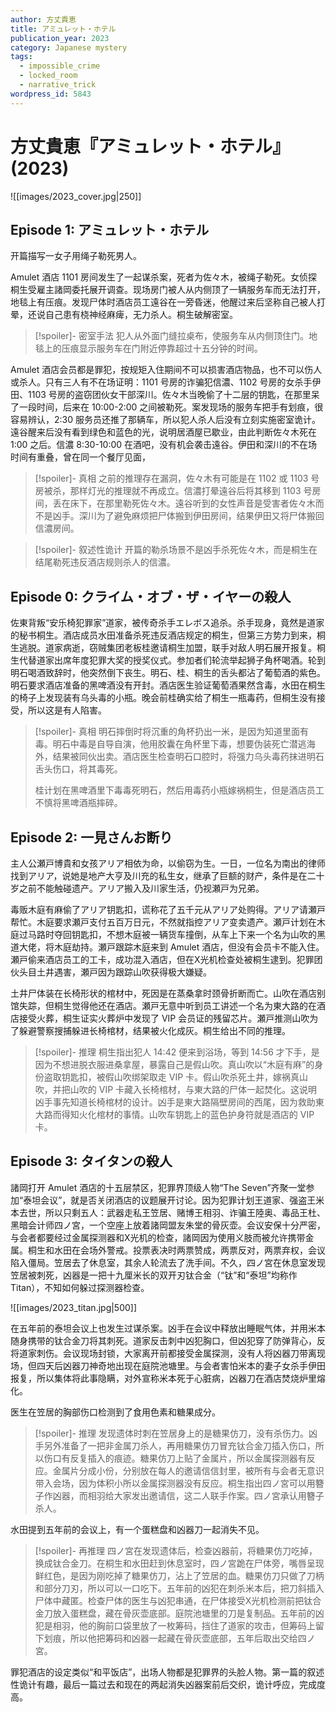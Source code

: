 ```yaml
---
author: 方丈貴恵
title: アミュレット・ホテル
publication_year: 2023
category: Japanese mystery
tags:
  - impossible_crime
  - locked_room
  - narrative_trick
wordpress_id: 5843
---
```


# 方丈貴恵『アミュレット・ホテル』(2023)

![[images/2023_cover.jpg|250]]

## Episode 1: アミュレット・ホテル

开篇描写一女子用绳子勒死男人。

Amulet 酒店 1101 房间发生了一起谋杀案，死者为佐々木，被绳子勒死。女侦探桐生受雇主諸岡委托展开调查。现场房门被人从内侧顶了一辆服务车而无法打开，地毯上有压痕。发现尸体时酒店员工遠谷在一旁昏迷，他醒过来后坚称自己被人打晕，还说自己患有桡神经麻痺，无力杀人。桐生破解密室。

> [!spoiler]- 密室手法
> 犯人从外面门缝拉桌布，使服务车从内侧顶住门。地毯上的压痕显示服务车在门附近停靠超过十五分钟的时间。

Amulet 酒店会员都是罪犯，按规矩入住期间不可以损害酒店物品，也不可以伤人或杀人。只有三人有不在场证明：1101 号房的诈骗犯信濃、1102 号房的女杀手伊田、1103 号房的盗窃团伙女干部深川。佐々木当晚偷了十二层的钥匙，在那里呆了一段时间，后来在 10:00-2:00 之间被勒死。案发现场的服务车把手有划痕，很容易辨认，2:30 服务员还推了那辆车，所以犯人杀人后没有立刻实施密室诡计。遠谷醒来后没有看到绿色和蓝色的光，说明居酒屋已歇业，由此判断佐々木死在 1:00 之后。信濃 8:30-10:00 在酒吧，没有机会袭击遠谷。伊田和深川的不在场时间有重叠，曾在同一个餐厅见面，

> [!spoiler]- 真相
> 之前的推理存在漏洞，佐々木有可能是在 1102 或 1103 号房被杀，那样灯光的推理就不再成立。信濃打晕遠谷后将其移到 1103 号房间，丢在床下，在那里勒死佐々木。遠谷听到的女性声音是受害者佐々木而不是凶手。深川为了避免麻烦把尸体搬到伊田房间，结果伊田又将尸体搬回信濃房间。

> [!spoiler]- 叙述性诡计
> 开篇的勒杀场景不是凶手杀死佐々木，而是桐生在结尾勒死违反酒店规则杀人的信濃。

## Episode 0: クライム・オブ・ザ・イヤーの殺人

佐東背叛“安乐椅犯罪家”道家，被传奇杀手エレボス追杀。杀手现身，竟然是道家的秘书桐生。酒店成员水田准备杀死违反酒店规定的桐生，但第三方势力到来，桐生逃脱。道家病逝，窃贼集团老板桂邀请桐生加盟，联手对敌人明石展开报复。桐生代替道家出席年度犯罪大奖的授奖仪式。参加者们轮流举起狮子角杯喝酒。轮到明石喝酒致辞时，他突然倒下丧生。明石、桂、桐生的舌头都沾了葡萄酒的紫色。明石要求酒店准备的黑啤酒没有开封。酒店医生验证葡萄酒果然含毒，水田在桐生的椅子上发现装有乌头毒的小瓶。晚会前桂确实给了桐生一瓶毒药，但桐生没有接受，所以这是有人陷害。

> [!spoiler]- 真相
> 明石摔倒时将沉重的角杯扔出一米，是因为知道里面有毒。明石中毒是自导自演，他用胶囊在角杯里下毒，想要伪装死亡潜逃海外，结果被同伙出卖。酒店医生检查明石口腔时，将强力乌头毒药抹进明石舌头伤口，将其毒死。
> 
> 桂计划在黑啤酒里下毒毒死明石，然后用毒药小瓶嫁祸桐生，但是酒店员工不慎将黑啤酒瓶摔碎。

## Episode 2: 一見さんお断り

主人公瀬戸博貴和女孩アリア相依为命，以偷窃为生。一日，一位名为南出的律师找到アリア，说她是地产大亨及川充的私生女，继承了巨额的财产，条件是在二十岁之前不能触碰遗产。アリア搬入及川家生活，仍视瀬戸为兄弟。

毒贩木庭有麻偷了アリア钥匙扣，谎称花了五千元从アリア处购得。アリア请瀬戸帮忙。木庭要求瀬戸支付五百万日元，不然就指控アリア变卖遗产。瀬戸计划在木庭过马路时夺回钥匙扣，不想木庭被一辆货车撞倒，从车上下来一个名为山吹的黑道大佬，将木庭劫持。瀬戸跟踪木庭来到 Amulet 酒店，但没有会员卡不能入住。瀬戸偷来酒店员工的工卡，成功混入酒店，但在X光机检查处被桐生逮到。犯罪团伙头目土井遇害，瀬戸因为跟踪山吹获得极大嫌疑。

土井尸体装在长椅形状的棺材中，死因是在蒸桑拿时颈骨折断而亡。山吹在酒店别馆失踪，但桐生觉得他还在酒店。瀬戸无意中听到员工讲述一个名为東大路的在酒店接受火葬，桐生证实火葬炉中发现了 VIP 会员证的残留芯片。瀬戸推测山吹为了躲避警察搜捕躲进长椅棺材，结果被火化成灰。桐生给出不同的推理。

> [!spoiler]- 推理
> 桐生指出犯人 14:42 便来到浴场，等到 14:56 才下手，是因为不想进脱衣服进桑拿屋，暴露自己是假山吹。真山吹以“木庭有麻”的身份盗取钥匙扣，被假山吹绑架取走 VIP 卡。假山吹杀死土井，嫁祸真山吹，并把山吹的 VIP 卡藏入长椅棺材，与東大路的尸体一起焚化。这说明凶手事先知道长椅棺材的设计。凶手是東大路隔壁房间的西尾，因为救助東大路而得知火化棺材的事情。山吹车钥匙上的蓝色护身符就是酒店的 VIP 卡。

## Episode 3: タイタンの殺人

諸岡打开 Amulet 酒店的十五层禁区，犯罪界顶级人物“The Seven”齐聚一堂参加“泰坦会议”，就是否关闭酒店的议题展开讨论。因为犯罪计划王道家、强盗王米本去世，所以只剩五人：武器走私王笠居、赌博王相羽、诈骗王陸奥、毒品王杜、黑暗会计师四ノ宮，一个空座上放着諸岡盟友朱堂的骨灰壶。会议安保十分严密，与会者都要经过金属探测器和X光机的检查，諸岡因为使用义肢而被允许携带金属。桐生和水田在会场外警戒。投票表决时两票赞成，两票反对，两票弃权，会议陷入僵局。笠居去了休息室，其余人轮流去了洗手间。不久，四ノ宮在休息室发现笠居被刺死，凶器是一把十九厘米长的双开刃钛合金（“钛”和“泰坦”均称作 Titan），不知如何躲过探测器检查。

![[images/2023_titan.jpg|500]]

在五年前的泰坦会议上也发生过谋杀案。凶手在会议中释放出睡眠气体，并用米本随身携带的钛合金刀将其刺死。道家反击刺中凶犯胸口，但凶犯穿了防弹背心，反将道家刺伤。会议现场封锁，大家离开前都接受金属探测，没有人将凶器刀带离现场，但四天后凶器刀神奇地出现在庭院池塘里。与会者害怕米本的妻子女杀手伊田报复，所以集体将此事隐瞒，对外宣称米本死于心脏病，凶器刀在酒店焚烧炉里熔化。

医生在笠居的胸部伤口检测到了食用色素和糖果成分。

> [!spoiler]- 推理
> 发现遗体时刺在笠居身上的是糖果仿刀，没有杀伤力。凶手另外准备了一把非金属刀杀人，再用糖果仿刀冒充钛合金刀插入伤口，所以伤口有反复插入的痕迹。糖果仿刀上贴了金属片，所以金属探测器有反应。金属片分成小份，分别放在每人的邀请信信封里，被所有与会者无意识带入会场，因为体积小所以金属探测器没有反应。桐生指出四ノ宮可以用簪子作凶器，而相羽给大家发出邀请信，这二人联手作案。四ノ宮承认用簪子杀人。

水田提到五年前的会议上，有一个蛋糕盘和凶器刀一起消失不见。

> [!spoiler]- 再推理
> 四ノ宮在发现遗体后，检查凶器前，将糖果仿刀吃掉，换成钛合金刀。在桐生和水田赶到休息室时，四ノ宮跪在尸体旁，嘴唇呈现鲜红色，是因为刚吃掉了糖果仿刀，沾上了笠居的血。糖果仿刀只做了刀柄和部分刀刃，所以可以一口吃下。五年前的凶犯在刺杀米本后，把刀斜插入尸体中藏匿。检查尸体的医生与凶犯串通，在尸体接受X光机检测前把钛合金刀放入蛋糕盘，藏在骨灰壶底部。庭院池塘里的刀是复制品。五年前的凶犯是相羽，他的胸前口袋里放了一枚筹码，挡住了道家的攻击，但筹码上留下划痕，所以他把筹码和凶器一起藏在骨灰壶底部，五年后取出交给四ノ宮。

罪犯酒店的设定类似“和平饭店”，出场人物都是犯罪界的头脸人物。第一篇的叙述性诡计有趣，最后一篇过去和现在的两起消失凶器案前后交织，诡计呼应，完成度高。